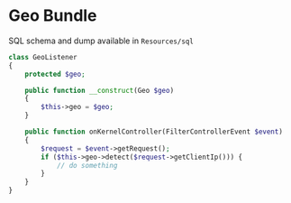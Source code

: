 # Geo Bundle

SQL schema and dump available in `Resources/sql`

```php
class GeoListener
{
    protected $geo;

    public function __construct(Geo $geo)
    {
        $this->geo = $geo;
    }

    public function onKernelController(FilterControllerEvent $event)
    {
        $request = $event->getRequest();
        if ($this->geo->detect($request->getClientIp())) {
            // do something
        }
    }
}
```